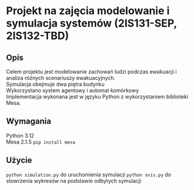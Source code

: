 # Projekt na zajęcia modelowanie i symulacja systemów (2IS131-SEP, 2IS132-TBD)

## Opis
Celem projektu jest modelowanie zachowań ludzi podczas ewakuacji i analiza różnych scenariuszy ewakuacyjnych. <br>
Symulacja obejmuje dwa piętra budynku <br>
Wykorzystano system agentowy i automat komórkowy <br>
Implementacja wykonana jest w języku Python z wykorzystaniem biblioteki Mesa. <br>

## Wymagania
Python 3.12 <br>
Mesa 2.1.5 `pip install mesa` <br>
## Użycie
`python simulation.py` do uruchomienia symulacji
`python xvis.py` do stowrzenia wykresów na podstawie odbytych symulacji


